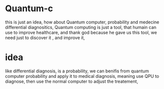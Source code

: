 # Quantum-c
this is just an idea, how about Quantum computer, probability and medecine differential diagnositics, Quantum computing is just a tool, that humain can use to improve healthcare, and thank god because he gave us this tool, we need just to discover it , and improve it, 
# idea
like differential diagnosis, is a probability, we can benifis from quantum computer probability and apply it to medical diagnosis, meaning use QPU to diagnose, then use the normal computer to adjust the treatement, 
